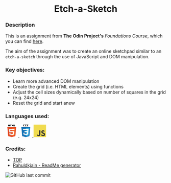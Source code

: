 <h1 align="center">Etch-a-Sketch</h1>

<h3 align="left">Description</h3>
<p align="left"> This is an assignment from <strong>The Odin Project's</strong> <em>Foundations Course</em>, which you can find <a href="https://www.theodinproject.com/lessons/foundations-etch-a-sketch">here</a>.
</p>

The aim of the assignment was to create an online sketchpad similar to an `etch-a-sketch` through the use of JavaScript and DOM manipulation.

<h3 align="left">Key objectives:</h3>

* Learn more advanced DOM manipulation
* Create the grid (i.e. HTML elements) using functions
* Adjust the cell sizes dynamically based on number of squares in the grid (e.g. 24x24)
* Reset the grid and start anew

<!-- <h3 align="left">Biggest challenges</h3>
<ul>
  <li>
</ul> -->

<!-- <h3 align="left">Result</h3> -->

<h3 align="left">Languages used:</h3>
<p align="left"> <a href="https://www.w3.org/html/" target="_blank" rel="noreferrer"> <img src="https://raw.githubusercontent.com/devicons/devicon/master/icons/html5/html5-original-wordmark.svg" alt="html5" width="40" height="40"/> </a>
<a href="https://www.w3schools.com/css/" target="_blank" rel="noreferrer"> <img src="https://raw.githubusercontent.com/devicons/devicon/master/icons/css3/css3-original-wordmark.svg" alt="css3" width="40" height="40"/> </a>
<a href="https://developer.mozilla.org/en-US/docs/Web/JavaScript" target="_blank" rel="noreferrer"> <img src="https://raw.githubusercontent.com/devicons/devicon/master/icons/javascript/javascript-original.svg" alt="javascript" width="40" height="40"/> </a></p>

<h3 align="left">Credits:</h3>

* <a href="https://www.theodinproject.com/about">TOP</a>
* <a href="https://rahuldkjain.github.io/gh-profile-readme-generator/">Rahuldkjain - ReadMe generator</a>


<img alt="GitHub last commit" src="https://img.shields.io/github/last-commit/stef44n/etch-a-sketch?label=latest%20update&logo=github&style=for-the-badge">
